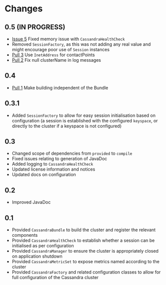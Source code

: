 # Changes

## 0.5 (IN PROGRESS)

* [Issue 5](https://github.com/stuartgunter/dropwizard-cassandra/issues/5) Fixed memory issue with `CassandraHealthCheck`
* Removed `SessionFactory`, as this was not adding any real value and might encourage poor use of `Session` instances
* [Pull 3](https://github.com/stuartgunter/dropwizard-cassandra/pull/3) Use `InetAddress` for contactPoints
* [Pull 2](https://github.com/stuartgunter/dropwizard-cassandra/pull/2) Fix null clusterName in log messages

## 0.4

* [Pull 1](https://github.com/stuartgunter/dropwizard-cassandra/pull/1) Make building independent of the Bundle

## 0.3.1

* Added `SessionFactory` to allow for easy session initialisation based on configuration (a session is established with
the configured `keyspace`, or directly to the cluster if a keyspace is not configured)

## 0.3

* Changed scope of dependencies from `provided` to `compile`
* Fixed issues relating to generation of JavaDoc
* Added logging to `CassandraHealthCheck`
* Updated license information and notices
* Updated docs on configuration

## 0.2

* Improved JavaDoc

## 0.1

* Provided `CassandraBundle` to build the cluster and register the relevant components
* Provided `CassandraHealthCheck` to establish whether a session can be initialised as per configuration
* Provided `CassandraManager` to ensure the cluster is appropriately closed on application shutdown
* Provided `CassandraMetricSet` to expose metrics named according to the cluster
* Provided `CassandraFactory` and related configuration classes to allow for full configuration of the Cassandra cluster
